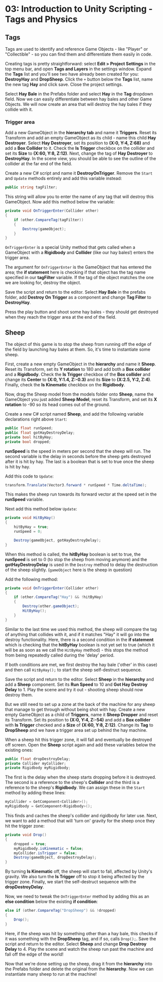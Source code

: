 # 03: Introduction to Unity Scripting - Tags and Physics

## Tags

Tags are used to identify and reference Game Objects - like "Player" or "Collectible" - so you can find them and differentiate them easily in code.

Creating tags is pretty straightforward: select **Edit > Project Settings** in the top menu bar, and open **Tags and Layers** in the settings window. Expand the **Tags** list and you'll see two have already been created for you: **DestroyHay** and **DropSheep**. Click the `+` button below the **Tags** list, name the new tag **Hay** and click save. Close the project settings.

Select **Hay Bale** in the Prefabs folder and select **Hay** in the **Tag** dropdown field. Now we can easily differentiate between hay bales and other Game Objects. We will now create an area that will destroy the hay bales if they collide with it.

### Trigger area

Add a new GameObject in the **hierarchy tab** and name it **Triggers**. Reset its Transform and add an empty GameObject as its child - name this child **Hay Destroyer**. Select **Hay Destroyer**, set its position to **(X:0, Y:4, Z:68)** and add a **Box Collider** to it. Check the **Is Trigger** checkbox on the collider and set its **Size** to **(X:60, Y:8, Z:12)**. Next, change the tag of **Hay Destroyer** to **DestroyHay**. In the scene view, you should be able to see the outline of the collider at the far end of the field.

Create a new C# script and name it **DestroyOnTrigger**. Remove the `Start` and `Update` methods entirely and add this variable instead:

```csharp
public string tagFilter;
```

This string will allow you to enter the name of any tag that will destroy this GameObject. Now add this method below the variable:

```csharp
private void OnTriggerEnter(Collider other) 
{
    if (other.CompareTag(tagFilter)) 
    {
        Destroy(gameObject); 
    }
}
```

`OnTriggerEnter` is a special Unity method that gets called when a GameObject with a **Rigidbody** and **Collider** (like our hay bales!) enters the trigger area.

The argument for `OnTriggerEnter` is the GameObject that has entered the area; the **if statement** here is checking if that object has the tag name specified in our **tagFilter** variable. If the tag of the object matches the one we are looking for, destroy the object.

Save the script and return to the editor. Select **Hay Bale** in the prefabs folder, add **Destroy On Trigger** as a component and change **Tag Filter** to **DestroyHay**.

Press the play button and shoot some hay bales - they should get destroyed when they reach the trigger area at the end of the field.

## Sheep

The object of this game is to stop the sheep from running off the edge of the field by launching hay bales at them. So, it's time to instantiate some sheep.

First, create a new empty GameObject in the **hierarchy** and name it **Sheep**. Reset its Transform, set its **Y rotation** to 180 and add both a **Box collider** and a **Rigidbody**. Check the **Is Trigger** checkbox of the **Box collider** and change its **Center** to **(X:0, Y:1.4, Z:-0.3)** and its **Size** to **(X:2.5, Y:2, Z:4)**. Finally, check the **Is Kinematic** checkbox on the **Rigidbody**.

Now, drag the Sheep model from the models folder onto **Sheep**, name the GameObject you just added **Sheep Model**, reset its Transform, and set its **X rotation** to -90 so its head comes out of the ground.

Create a new C# script named **Sheep**, and add the following variable declarations right above `Start`:

```csharp
public float runSpeed; 
public float gotHayDestroyDelay; 
private bool hitByHay; 
private bool dropped; 
```

**runSpeed** is the speed in meters per second that the sheep will run. The second variable is the delay in seconds before the sheep gets destroyed after it is hit by hay. The last is a boolean that is set to true once the sheep is hit by hay.

Add this code to `Update`:

```csharp
transform.Translate(Vector3.forward * runSpeed * Time.deltaTime);
```

This makes the sheep run towards its forward vector at the speed set in the **runSpeed** variable.

Next add this method below `Update`:

```csharp
private void HitByHay()
{
    hitByHay = true; 
    runSpeed = 0;

    Destroy(gameObject, gotHayDestroyDelay);
}
```

When this method is called, the **hitByHay** boolean is set to true, the **runSpeed** is set to 0 (to stop the sheep from moving anymore) and the **gotHayDestroyDelay** is used in the `Destroy` method to delay the destruction of the sheep slightly. (`gameObject` here is the sheep in question)

Add the following method:

```csharp
private void OnTriggerEnter(Collider other) 
{
    if (other.CompareTag("Hay") && !hitByHay) 
    {
        Destroy(other.gameObject); 
        HitByHay(); 
    }
}
```

Similar to the last time we used this method, the sheep will compare the tag of anything that collides with it, and if it matches "Hay" it will go into the destroy functionality. Here, there is a second condition in the **if statement** which is checking that the **hitByHay** boolean is not yet set to true (which it will be as soon as we call the `HitByHay` method) - this stops the method from being repeatedly called during the 'delay' period.

If both conditions are met, we first destroy the hay bale ('other' in this case) and then call `HitByHay();` to start the sheep self-destruct sequence.

Save the script and return to the editor. Select **Sheep** in the **hierarchy** and add a **Sheep** component. Set its **Run Speed** to 10 and **Got Hay Destroy Delay** to 1. Play the scene and try it out - shooting sheep should now destroy them.

But we still need to set up a zone at the back of the machine for any sheep that manage to get through without being shot with hay. Create a new empty GameObject as a child of **Triggers**, name it **Sheep Dropper** and reset its Transform. Set its position to **(X:0, Y:4, Z:-54)** and add a **Box collider** with **Is Trigger** checked and a **Size** of **(X:60, Y:8, Z:12)**. Change its **Tag** to **DropSheep** and we have a trigger area set up behind the hay machine.

When a sheep hit this trigger zone, it will fall and eventually be destroyed off screen. Open the **Sheep** script again and add these variables below the existing ones:

```csharp
public float dropDestroyDelay; 
private Collider myCollider; 
private Rigidbody myRigidbody; 
```

The first is the delay when the sheep starts dropping before it is destroyed. The second is a reference to the sheep's **Collider** and the third is a reference to the sheep's **Rigidbody**. We can assign these in the `Start` method by adding these lines:

```csharp
myCollider = GetComponent<Collider>();
myRigidbody = GetComponent<Rigidbody>();
```

This finds and caches the sheep's collider and rigidbody for later use. Next, we want to add a method that will 'turn on' gravity for the sheep once they hit the trigger zone:

```csharp
private void Drop()
{
    dropped = true;
    myRigidbody.isKinematic = false; 
    myCollider.isTrigger = false; 
    Destroy(gameObject, dropDestroyDelay); 
}
```

By turning **Is Kinematic** off, the sheep will start to fall, affected by Unity's gravity. We also turn the **Is Trigger** off to stop it being affected by the trigger zone. Finally, we start the self-destruct sequence with the **dropDestroyDelay**.

Now, we need to tweak the `OnTriggerEnter` method by adding this as an **else condition** below the existing **if condition**:

```csharp
else if (other.CompareTag("DropSheep") && !dropped)
{
    Drop();
}
```

Here, if the sheep was hit by something other than a hay bale, this checks if it was something with the **DropSheep** tag, and if so, calls `Drop();`. Save the script and return to the editor. Select **Sheep** and change **Drop Destroy Delay** to 4. Play the scene and watch the sheep run past the machine and fall off the edge of the world!

Now that we're done setting up the sheep, drag it from the **hierarchy** into the Prefabs folder and delete the original from the **hierarchy**. Now we can instantiate many sheep to run at the machine!
